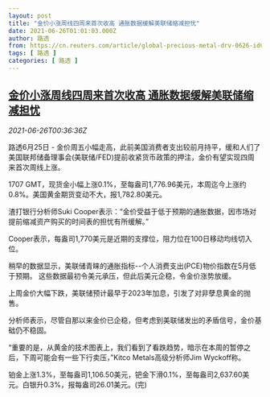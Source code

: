 ```yaml
---
layout: post
title: "金价小涨周线四周来首次收高 通胀数据缓解美联储缩减担忧"
date: 2021-06-26T01:01:03.000Z
author: 路透
from: https://cn.reuters.com/article/global-precious-metal-drv-0626-idCNKCS2E200N
tags: [ 路透 ]
categories: [ 路透 ]
---
```

<!--1624669263000-->
[金价小涨周线四周来首次收高 通胀数据缓解美联储缩减担忧](https://cn.reuters.com/article/global-precious-metal-drv-0626-idCNKCS2E200N)
------

<div>
<div><i>2021-06-26T00:36:36Z</i></div><p>路透6月25日 - 金价周五小幅走高，此前美国消费者支出较前月持平，缓和人们了美国联邦储备理事会(美联储/FED)提前收紧货币政策的押注，金价有望实现四周来首次周线上涨。</p><p>1707 GMT，现货金小幅上涨0.1%，至每盎司1,776.96美元，本周迄今上涨约0.8%。美国黄金期货变动不大，报1,782.80美元。</p><p>渣打银行分析师Suki Cooper表示：“金价受益于低于预期的通胀数据，因市场对提前缩减资产购买的时间表的担忧有所缓解。”</p><p>Cooper表示，每盎司1,770美元是近期的支撑位，阻力位在100日移动均线切入位。</p><p>稍早的数据显示，美联储青睐的通胀指标--个人消费支出(PCE)物价指数在5月低于预期。 这些数据最初令美元承压，但此后美元企稳，令金价涨势放缓。</p><p>上周金价大幅下跌，美联储预计最早于2023年加息，引发了对非孽息黄金的抛售。</p><p>分析师表示，尽管自那以来金价已企稳，但考虑到美联储发出的矛盾信号，金价基础仍不稳固。</p><p>“重要的是，从黄金的技术图表上，我们看到了看跌趋势，暗示在本周的暂停之后，下周可能会有一些下行卖压，”Kitco Metals高级分析师Jim Wyckoff称。</p><p>铂金上涨1.3%，至每盎司1,106.50美元，钯金下滑0.1%，至每盎司2,637.60美元。白银升0.3%，报每盎司26.01美元。(完)</p>
</div>
